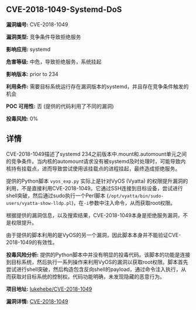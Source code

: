 ## CVE-2018-1049-Systemd-DoS

**漏洞编号:** CVE-2018-1049

**漏洞类型:** 竞争条件导致拒绝服务

**影响应用:** systemd

**危害等级:** 中危，导致拒绝服务，系统挂起

**影响版本:** prior to 234

**利用条件:** 需要目标系统运行存在漏洞版本的systemd，并且存在竞争条件触发的机会

**POC 可用性:** 否 (提供的代码利用了不同的漏洞)

**投毒风险:** 0%

## 详情

CVE-2018-1049描述了systemd 234之前版本中.mount和.automount单元之间的竞争条件。当内核的automount请求没有被systemd及时处理时，可能导致内核持有挂载点，进而导致尝试使用该挂载点的进程挂起，最终造成拒绝服务。

提供的Python脚本 `vyos_exp.py` 实际上是针对VyOS (Vyatta) 的权限提升漏洞的利用，不是直接利用CVE-2018-1049。它通过SSH连接到目标设备，尝试进行shell突破，然后通过sudo执行一个Perl脚本 (`/opt/vyatta/bin/sudo-users/vyatta-show-lldp.pl`)，在`-i`参数中注入命令，从而获取root权限。

根据提供的漏洞信息，以及搜索结果，CVE-2018-1049本身是拒绝服务漏洞，不是权限提升。

由于提供的脚本利用的是VyOS的另一个漏洞，因此脚本本身并不能验证CVE-2018-1049的有效性。

**投毒风险分析:** 提供的Python脚本中并没有明显的投毒代码。该脚本的功能是连接到目标系统，然后执行一系列操作来利用VyOS的漏洞以获取root权限。脚本首先尝试进行shell突破，然后构造包含反向shell的payload，通过命令注入执行，从而获取对目标系统的控制权。代码功能明确，未发现隐藏的恶意行为。

**项目地址:** [lukehebe/CVE-2018-1049](https://github.com/lukehebe/CVE-2018-1049)

**漏洞详情:** [CVE-2018-1049](https://nvd.nist.gov/vuln/detail/CVE-2018-1049)